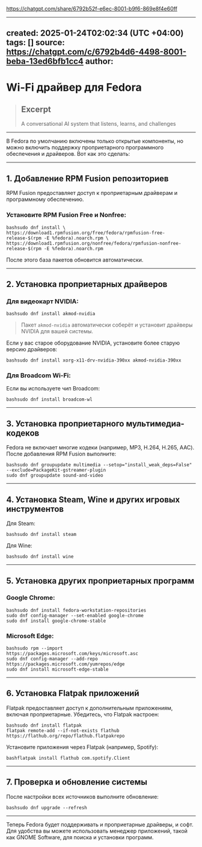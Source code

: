https://chatgpt.com/share/6792b52f-e6ec-8001-b9f6-869e8f4e60ff


---
created: 2025-01-24T02:02:34 (UTC +04:00)
tags: []
source: https://chatgpt.com/c/6792b4d6-4498-8001-beba-13ed6bfb1cc4
author: 
---

# Wi-Fi драйвер для Fedora

> ## Excerpt
> A conversational AI system that listens, learns, and challenges

---
В Fedora по умолчанию включены только открытые компоненты, но можно включить поддержку проприетарного программного обеспечения и драйверов. Вот как это сделать:

___

## **1\. Добавление RPM Fusion репозиториев**

RPM Fusion предоставляет доступ к проприетарным драйверам и программному обеспечению.

### Установите RPM Fusion Free и Nonfree:

```
bashsudo dnf install \
https://download1.rpmfusion.org/free/fedora/rpmfusion-free-release-$(rpm -E %fedora).noarch.rpm \
https://download1.rpmfusion.org/nonfree/fedora/rpmfusion-nonfree-release-$(rpm -E %fedora).noarch.rpm

```

После этого база пакетов обновится автоматически.

___

## **2\. Установка проприетарных драйверов**

### Для видеокарт NVIDIA:

```
bashsudo dnf install akmod-nvidia

```

> Пакет `akmod-nvidia` автоматически соберёт и установит драйверы NVIDIA для вашей системы.

Если у вас старое оборудование NVIDIA, установите более старую версию драйверов:

```
bashsudo dnf install xorg-x11-drv-nvidia-390xx akmod-nvidia-390xx

```

### Для Broadcom Wi-Fi:

Если вы используете чип Broadcom:

```
bashsudo dnf install broadcom-wl

```

___

## **3\. Установка проприетарного мультимедиа-кодеков**

Fedora не включает многие кодеки (например, MP3, H.264, H.265, AAC). После добавления RPM Fusion выполните:

```
bashsudo dnf groupupdate multimedia --setop="install_weak_deps=False" --exclude=PackageKit-gstreamer-plugin
sudo dnf groupupdate sound-and-video

```

___

## **4\. Установка Steam, Wine и других игровых инструментов**

Для Steam:

```
bashsudo dnf install steam

```

Для Wine:

```
bashsudo dnf install wine

```

___

## **5\. Установка других проприетарных программ**

### Google Chrome:

```
bashsudo dnf install fedora-workstation-repositories
sudo dnf config-manager --set-enabled google-chrome
sudo dnf install google-chrome-stable

```

### Microsoft Edge:

```
bashsudo rpm --import https://packages.microsoft.com/keys/microsoft.asc
sudo dnf config-manager --add-repo https://packages.microsoft.com/yumrepos/edge
sudo dnf install microsoft-edge-stable

```

___

## **6\. Установка Flatpak приложений**

Flatpak предоставляет доступ к дополнительным приложениям, включая проприетарные. Убедитесь, что Flatpak настроен:

```
bashsudo dnf install flatpak
flatpak remote-add --if-not-exists flathub https://flathub.org/repo/flathub.flatpakrepo

```

Установите приложения через Flatpak (например, Spotify):

```
bashflatpak install flathub com.spotify.Client

```

___

## **7\. Проверка и обновление системы**

После настройки всех источников выполните обновление:

```
bashsudo dnf upgrade --refresh

```

___

Теперь Fedora будет поддерживать и проприетарные драйверы, и софт. Для удобства вы можете использовать менеджер приложений, такой как GNOME Software, для поиска и установки программ.
